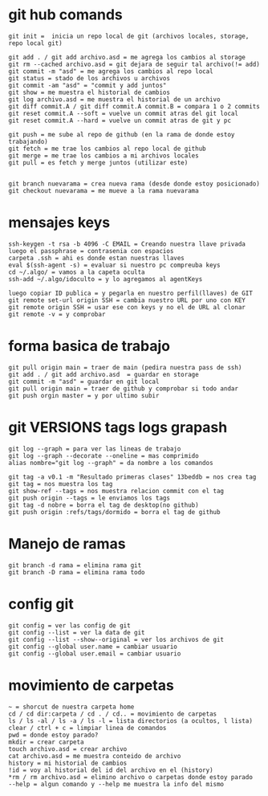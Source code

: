 # git hub comands

    git init =  inicia un repo local de git (archivos locales, storage, repo local git)

    git add . / git add archivo.asd = me agrega los cambios al storage
    git rm --cached archivo.asd = git dejara de seguir tal archivo(!= add)
    git commit -m "asd" = me agrega los cambios al repo local
    git status = stado de los archivos u archivos
    git commit -am "asd" = "commit y add juntos"
    git show = me muestra el historial de cambios
    git log archivo.asd = me muestra el historial de un archivo
    git diff commit.A / git diff commit.A commit.B = compara 1 o 2 commits
    git reset commit.A --soft = vuelve un commit atras del git local
    git reset commit.A --hard = vuelve un commit atras de git y pc

    git push = me sube al repo de github (en la rama de donde estoy trabajando)
    git fetch = me trae los cambios al repo local de github
    git merge = me trae los cambios a mi archivos locales
    git pull = es fetch y merge juntos (utilizar este)


    git branch nuevarama = crea nueva rama (desde donde estoy posicionado)
    git checkout nuevarama = me mueve a la rama nuevarama

# mensajes keys

    ssh-keygen -t rsa -b 4096 -C EMAIL = Creando nuestra llave privada
    luego el passphrase = contrasenia con espacios
    carpeta .ssh = ahi es donde estan nuestras llaves
    eval $(ssh-agent -s) = evaluar si nuestro pc compreuba keys
    cd ~/.algo/ = vamos a la capeta oculta
    ssh-add ~/.algo/idoculto = y lo agregamos al agentKeys

    luego copiar ID publica = y pegarla en nuestro perfil(llaves) de GIT
    git remote set-url origin SSH = cambia nuestro URL por uno con KEY
    git remote origin SSH = usar ese con keys y no el de URL al clonar
    git remote -v = y comprobar

# forma basica de trabajo

    git pull origin main = traer de main (pedira nuestra pass de ssh)
    git add . / git add archivo.asd  = guardar en storage
    git commit -m "asd" = guardar en git local
    git pull origin main = traer de github y comprobar si todo andar
    git push orgin master = y por ultimo subir

# git VERSIONS tags logs grapash

    git log --graph = para ver las lineas de trabajo
    git log --graph --decorate --oneline = mas comprimido
    alias nombre="git log --graph" = da nombre a los comandos

    git tag -a v0.1 -m "Resultado primeras clases" 13beddb = nos crea tag
    git tag = nos muestra los tag
    git show-ref --tags = nos muestra relacion commit con el tag
    git push origin --tags = le enviamos los tags
    git tag -d nobre = borra el tag de desktop(no github)
    git push origin :refs/tags/dormido = borra el tag de github

# Manejo de ramas

    git branch -d rama = elimina rama git
    git branch -D rama = elimina rama todo

# config git

    git config = ver las config de git
    git config --list = ver la data de git
    git config --list --show--original = ver los archivos de git
    git config --global user.name = cambiar usuario
    git config --global user.email = cambiar usuario

# movimiento de carpetas

    ~ = shorcut de nuestra carpeta home
    cd / cd dir:carpeta / cd . / cd.. = movimiento de carpetas
    ls / ls -al / ls -a / ls -l = lista directorios (a ocultos, l lista)
    clear / ctrl + c = limpiar linea de comandos
    pwd = donde estoy parado?
    mkdir = crear carpeta
    touch archivo.asd = crear archivo
    cat archivo.asd = me muestra conteido de archivo
    history = mi historial de cambios
    !id = voy al historial del id del archivo en el (history)
    *rm / rm archivo.asd = elimino archivo o carpetas donde estoy parado
    --help = algun comando y --help me muestra la info del mismo
